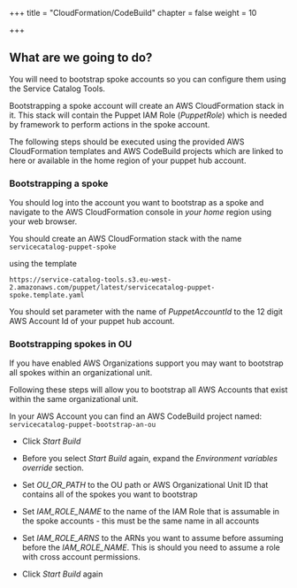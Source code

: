 +++
title = "CloudFormation/CodeBuild"
chapter = false
weight = 10

+++

## What are we going to do?

You will need to bootstrap spoke accounts so you can configure them using the Service Catalog Tools.

Bootstrapping a spoke account will create an AWS CloudFormation stack in it.  This stack will contain the Puppet IAM
Role (*PuppetRole*) which is needed by framework to perform actions in the spoke account.

The following steps should be executed using the provided AWS CloudFormation templates and AWS CodeBuild projects which 
are linked to here or available in the home region of your puppet hub account.


### Bootstrapping a spoke

You should log into the account you want to bootstrap as a spoke and navigate to the AWS CloudFormation console in *your 
home* region using your web browser.

You should create an AWS CloudFormation stack with the name `servicecatalog-puppet-spoke` 

using the template 

`https://service-catalog-tools.s3.eu-west-2.amazonaws.com/puppet/latest/servicecatalog-puppet-spoke.template.yaml`

You should set parameter with the name of *PuppetAccountId* to the 12 digit AWS Account Id of your puppet hub account.

### Bootstrapping spokes in OU

If you have enabled AWS Organizations support you may want to bootstrap all spokes within an organizational unit.

Following these steps will allow you to bootstrap all AWS Accounts that exist within the same organizational unit.

In your AWS Account you can find an AWS CodeBuild project named: `servicecatalog-puppet-bootstrap-an-ou`

- Click _Start Build_

- Before you select _Start Build_ again, expand the _Environment variables override_ section. 

- Set *OU_OR_PATH* to the OU path or AWS Organizational Unit ID that contains all of the spokes you want to bootstrap

- Set *IAM_ROLE_NAME* to the name of the IAM Role that is assumable in the spoke accounts - this must be the same name in all accounts

- Set *IAM_ROLE_ARNS* to the ARNs you want to assume before assuming before the *IAM_ROLE_NAME*.  This is should you need to assume a role with cross account permissions.

- Click _Start Build_ again





